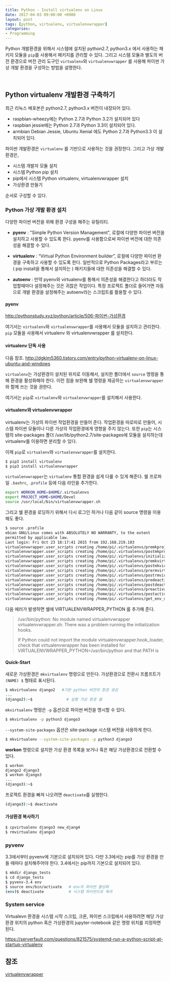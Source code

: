 ```yaml
---
title: Python - Install virtualenv on Linux
date: 2017-04-03 09:00:00 +0900
layout: post
tags: [python, virtualenv, virtualenvwrapper]
categories: 
- Programming
---
```


Python 개발환경을 위해서 시스템에 설치된 python2.7, python3.x 에서 사용하는 패키지 모듈을 `pip`를 사용해서 패키지를 관리할 수 있다. 그리고 시스템 모듈과 별도의 버전 환경으로 버전 관리 도구인 `virtualenv`와 `virtualenvwrapper` 를 사용해 파이썬 가상 개발 환경을 구성하는 방법을 설명한다.

<br/>

## Python virtualenv 개발환경 구축하기

최근 리눅스 배포본은 python2.7, python3.x 버전이 내장되어 있다.

- raspbian-wheezy에는 Python 2.7과 Python 3.2가 설치되어 있다
- raspbian jessie에는 Python 2.7과 Python 3.3이 설치되어 있다.
- armbian Debian Jessie, Ubuntu Xenial 에도 Python 2.7과 Python3.3 이 설치되어 있다.

파이썬 개발환경은 `virtualenv` 를 기반으로 사용하는 것을 권장한다. 그리고 가상 개발 환경은,
 - 시스템 개발자 모듈 설치
 - 시스템 Python pip 설치
 - pip에서 시스템 Python virtualenv, virtualenvwrapper 설치
 - 가상환경 만들기

순서로 구성할 수 있다.



### Python 가상 개발 환경 설치

다양한 파이썬 버전을 위해 환경 구성을 해주는 유틸리티.

 - **pyenv** : "Simple Python Version Management", 로컬에 다양한 파이썬 버전을 설치하고 사용할 수 있도록 한다. pyenv를 사용함으로써 파이썬 버전에 대한 의존성을 해결할 수 있다.

 - **virtualenv** : “Virtual Python Environment builder”, 로컬에 다양한 파이썬 환경을 구축하고 사용할 수 있도록 한다. 일반적으로 Python Packages라고 부르는 ( pip install을 통해서 설치하는 ) 패키지들에 대한 의존성을 해결할 수 있다.

 - **autoenv** : 만약 pyenv와 virtualenv를 통해서 의존성을 해결한다고 하더라도 작업할때마다 설정해주는 것은 귀찮은 작업이다. 특정 프로젝트 폴더로 들어가면 자동으로 개발 환경을 설정해주는 autoenv라는 스크립트를 활용할 수 있다.

#### pyenv

http://pythonstudy.xyz/python/article/506-파이썬-가상환경



여기서는 `virtualenv`와 `virtualenvwrapper`를 사용해서 모듈을 설치하고 관리한다. `pip` 모듈을 사용해서 virtualenv 와 virtualenvwrapper 를 설치한다.

#### virtualenv 단독 사용

다음 참조. http://dgkim5360.tistory.com/entry/python-virtualenv-on-linux-ubuntu-and-windows

`virtualenv`는 가상환경이 설치된 위치로 이동해서, 설치한 폴더에서 `source` 명령을 통해 환경을 활성화해야 한다. 이런 점을 보완해 쉘 명령을 제공하는 `virtualenvwrapper`와 함께 쓰는 것을 권한다.

여기서는 `pip`로 `virtualenv`와 `virtualenvwrapper`를 설치해서 사용한다.

#### virtualenv와 virtualenvwrapper

virtualenv는 가상의 파이썬 작업환경을 만들어 준다. 작업환경을 따로따로 만들어, 시스템 파이썬 모듈이나 다른 가상의 작업환경에게 영향을 주지 않는다. 또한 `pip`는 시스템의 site-packages 폴더 /usr/lib/python2.7/site-packages에 모듈을 설치하는데 virtualenv를 이용하면 분리할 수 있다.

이제 `pip`로 `virtualenv`와 `virtualenvwrapper`를 설치한다.

```bash
$ pip3 install virtualenv
$ pip3 install virtualenvwrapper
```

`virtualenvwrapper`는 `virtualenv` 통합 환경을 쉽게 다룰 수 있게 해준다. 쉘 프로파일 `.bashrc`, `.profile` 등에 다음 라인을 추가한다.

```bash
export WORKON_HOME=$HOME/.virtualenvs
export PROJECT_HOME=$HOME/Devel
source /usr/local/bin/virtualenvwrapper.sh
```

그리고 쉘 환경을 로딩하기 위해서 다시 로그인 하거나 다음 같이 source 명령을 이용해도 좋다.

```bash
$ source .profile
ebian GNU/Linux comes with ABSOLUTELY NO WARRANTY, to the extent
permitted by applicable law.
Last login: Fri Oct 23 18:17:41 2015 from 192.168.219.103
virtualenvwrapper.user_scripts creating /home/pi/.virtualenvs/premkproject
virtualenvwrapper.user_scripts creating /home/pi/.virtualenvs/postmkproject
virtualenvwrapper.user_scripts creating /home/pi/.virtualenvs/initialize
virtualenvwrapper.user_scripts creating /home/pi/.virtualenvs/premkvirtualenv
virtualenvwrapper.user_scripts creating /home/pi/.virtualenvs/postmkvirtualenv
virtualenvwrapper.user_scripts creating /home/pi/.virtualenvs/prermvirtualenv
virtualenvwrapper.user_scripts creating /home/pi/.virtualenvs/postrmvirtualenv
virtualenvwrapper.user_scripts creating /home/pi/.virtualenvs/predeactivate
virtualenvwrapper.user_scripts creating /home/pi/.virtualenvs/postdeactivate
virtualenvwrapper.user_scripts creating /home/pi/.virtualenvs/preactivate
virtualenvwrapper.user_scripts creating /home/pi/.virtualenvs/postactivate
virtualenvwrapper.user_scripts creating /home/pi/.virtualenvs/get_env_details
```


다음 에러가 발생하면 쉘에 VIRTUALENVWRAPPER_PYTHON 를 추가해 준다.

> /usr/bin/python: No module named virtualenvwrapper
virtualenvwrapper.sh: There was a problem running the initialization hooks.
> 
> If Python could not import the module virtualenvwrapper.hook_loader,
check that virtualenvwrapper has been installed for
VIRTUALENVWRAPPER_PYTHON=/usr/bin/python and that PATH is



#### Quick-Start

새로운 가상환경은 `mkvirtualenv` 명령으로 만든다. 가상환경으로 전환시 프롬프트가 `(NAME) $` 형태로 표시된다.

```bash 
$ mkvirtualenv django2   #기본 python 버전의 환경 생성
...
(django2):~$               # 실행 가상 환경 쉘
```

`mkvirtualenv` 명령은 `-p` 옵션으로 파이썬 버전을 명시할 수 있다.

```bash 
$ mkvirtualenv -p python3 django3
```

`--system-site-packages` 옵션은 site-package 시스템 버전을 사용하게 한다.

```sh
$ mkvirtualenv --system-site-packages -p python3 django3
```


**workon** 명령으로 설치한 가상 환경 목록을 보거나 혹은 해당 가상환경으로 전환할 수 있다.

```bash 
$ workon 
django2 django3
$ workon django3
...
(django3):~$
```


프로젝트 환경을 빠져 나오려면 `deactivate`를 실행한다.

```bash 
(django3):~$ deactivate
```

#### 가상환경 복사하기

```sh
$ cpvirtualenv django3 new_djang4
$ rmvirtualenv django3
```


### pyvenv

3.3에서부터 pyvenv에 기본으로 설치되어 있다. 다만 3.3에서는 pip를 가상 환경을 만들 때마다 설치해주어야 한다. 3.4에서는 pip까지 기본으로 설치되어 있다.

```sh
$ mkdir django_tests
$ cd django_tests
$ pyvenv-3.4 env
$ source env/bin/activate   # env의 파이썬 활성화
(env)$ deactivate           # 시스템 파이썬으로 복귀
```


### System service

Virtualevn 환경을 시스템 시작 스크립, 크론, 파이썬 스크립에서 사용하려면 해당 가상 환경 위치의 python 혹은 가상환경의 jupyter-notebook 같은 명령 위치를 지정하면 된다.

https://serverfault.com/questions/821575/systemd-run-a-python-script-at-startup-virtualenv


## 참조

[virtualenvwrapper](https://virtualenvwrapper.readthedocs.io/en/latest/)

